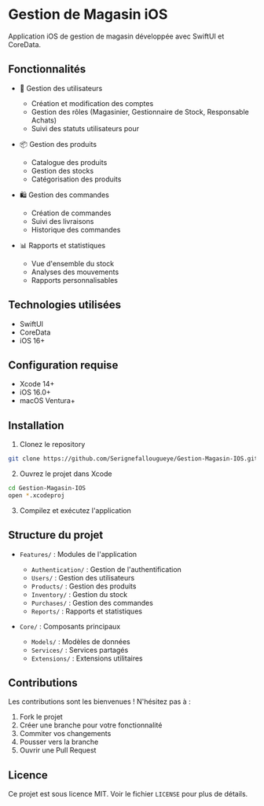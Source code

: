# Gestion de Magasin iOS

Application iOS de gestion de magasin développée avec SwiftUI et CoreData.

## Fonctionnalités

- 👥 Gestion des utilisateurs
  - Création et modification des comptes
  - Gestion des rôles (Magasinier, Gestionnaire de Stock, Responsable Achats)
  - Suivi des statuts utilisateurs pour

- 📦 Gestion des produits
  - Catalogue des produits
  - Gestion des stocks
  - Catégorisation des produits

- 🛍️ Gestion des commandes
  - Création de commandes
  - Suivi des livraisons
  - Historique des commandes

- 📊 Rapports et statistiques
  - Vue d'ensemble du stock
  - Analyses des mouvements
  - Rapports personnalisables

## Technologies utilisées

- SwiftUI
- CoreData
- iOS 16+

## Configuration requise

- Xcode 14+
- iOS 16.0+
- macOS Ventura+

## Installation

1. Clonez le repository
```bash
git clone https://github.com/Serignefallougueye/Gestion-Magasin-IOS.git
```

2. Ouvrez le projet dans Xcode
```bash
cd Gestion-Magasin-IOS
open *.xcodeproj
```

3. Compilez et exécutez l'application

## Structure du projet

- `Features/` : Modules de l'application
  - `Authentication/` : Gestion de l'authentification
  - `Users/` : Gestion des utilisateurs
  - `Products/` : Gestion des produits
  - `Inventory/` : Gestion du stock
  - `Purchases/` : Gestion des commandes
  - `Reports/` : Rapports et statistiques

- `Core/` : Composants principaux
  - `Models/` : Modèles de données
  - `Services/` : Services partagés
  - `Extensions/` : Extensions utilitaires

## Contributions

Les contributions sont les bienvenues ! N'hésitez pas à :

1. Fork le projet
2. Créer une branche pour votre fonctionnalité
3. Commiter vos changements
4. Pousser vers la branche
5. Ouvrir une Pull Request

## Licence

Ce projet est sous licence MIT. Voir le fichier `LICENSE` pour plus de détails. 

